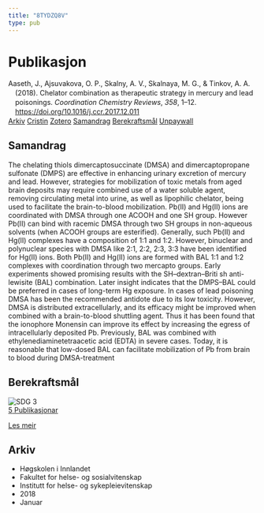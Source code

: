 ```yaml
---
title: "8TYDZQ8V"
type: pub
---
```

<h1>Publikasjon</h1>
<article id="csl-bib-container-8TYDZQ8V" class="csl-bib-container">
  <div class="csl-bib-body" style="line-height: 1.35; padding-left: 1em; text-indent:-1em;">
  <div class="csl-entry">Aaseth, J., Ajsuvakova, O. P., Skalny, A. V., Skalnaya, M. G., &amp; Tinkov, A. A. (2018). Chelator combination as therapeutic strategy in mercury and lead poisonings. <i>Coordination Chemistry Reviews</i>, <i>358</i>, 1&#x2013;12. <a href="https://doi.org/10.1016/j.ccr.2017.12.011">https://doi.org/10.1016/j.ccr.2017.12.011</a></div>
</div>
  <div class="csl-bib-buttons">
    <a href="#taxonomy-article-8TYDZQ8V" class="csl-bib-button">Arkiv</a>
    <a href="https://app.cristin.no/results/show.jsf?id=1540988" alt="Cristin URL" class="csl-bib-button">Cristin</a>
    <a href="http://zotero.org/groups/5402882/items/8TYDZQ8V" alt="Zotero URL" class="csl-bib-button">Zotero</a>
    <a href="#abstract-article-8TYDZQ8V" class="csl-bib-button">Samandrag</a>
    <a href="#sdg-article-8TYDZQ8V" class="csl-bib-button">Berekraftsmål</a>
    <a href="https://doi.org/10.1016/j.ccr.2017.12.011" class="csl-bib-button">Unpaywall</a>
  </div>
  <div id="csl-bib-meta-container-8TYDZQ8V"></div>
</article>
<div id="csl-bib-meta-8TYDZQ8V" class="csl-bib-meta">
  <article id="abstract-article-8TYDZQ8V" class="abstract-article">
    <h1>Samandrag</h1>
    The chelating thiols dimercaptosuccinate (DMSA) and dimercaptopropane sulfonate (DMPS) are effective in enhancing urinary excretion of mercury and lead. However, strategies for mobilization of toxic metals from aged brain deposits may require combined use of a water soluble agent, removing circulating metal into urine, as well as lipophilic chelator, being used to facilitate the brain-to-blood mobilization. Pb(II) and Hg(II) ions are coordinated with DMSA through one ACOOH and one SH group. However Pb(II) can bind with racemic DMSA through two SH groups in non-aqueous solvents (when ACOOH groups are esterified). Generally, such Pb(II) and Hg(II) complexes have a composition of 1:1 and 1:2. However, binuclear and polynuclear species with DMSA like 2:1, 2:2, 2:3, 3:3 have been identified for Hg(II) ions. Both Pb(II) and Hg(II) ions are formed with BAL 1:1 and 1:2 complexes with coordination through two mercapto groups. Early experiments showed promising results with the SH–dextran–Briti sh anti-lewisite (BAL) combination. Later insight indicates that the DMPS–BAL could be preferred in cases of long-term Hg exposure. In cases of lead poisoning DMSA has been the recommended antidote due to its low toxicity. However, DMSA is distributed extracellularly, and its efficacy might be improved when combined with a brain-to-blood shuttling agent. Thus it has been found that the ionophore Monensin can improve its effect by increasing the egress of intracellularly deposited Pb. Previously, BAL was combined with ethylenediaminetetraacetic acid (EDTA) in severe cases. Today, it is reasonable that low-dosed BAL can facilitate mobilization of Pb from brain to blood during DMSA-treatment
  </article>
  <article id="sdg-article-8TYDZQ8V" class="sdg-article">
    <h1>Berekraftsmål</h1>
    <div class="sdg-container"><div id="sdg3" class="sdg"> <img src="{{< params subfolder >}}images/sdg/sdg03_no.png" class="image" alt="SDG 3"> <div class="sdg-overlay"> <a href="{{< params subfolder >}}no/archive/?sdg=3#archive" class="sdg-publication-count"><span>5</span> Publikasjonar</a> <p><a href="NA" class="sdg-read-more">Les meir</a></p> </div> </div></div>
  </article>
  <article id="taxonomy-article-8TYDZQ8V" class="taxonomy-article">
    <h1>Arkiv</h1>
    <ul>
      <li>Høgskolen i Innlandet</li>
      <li>Fakultet for helse- og sosialvitenskap</li>
      <li>Institutt for helse- og sykepleievitenskap</li>
      <li>2018</li>
      <li>Januar</li>
    </ul>
  </article>
</div>
